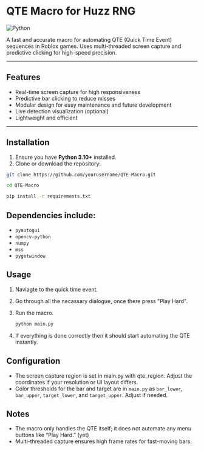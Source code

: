 # QTE Macro for Huzz RNG

![Python](https://img.shields.io/badge/python-3.10%2B-blue)

A fast and accurate macro for automating QTE (Quick Time Event) sequences in Roblox games. Uses multi-threaded screen capture and predictive clicking for high-speed precision.

---

## Features

- Real-time screen capture for high responsiveness
- Predictive bar clicking to reduce misses
- Modular design for easy maintenance and future development
- Live detection visualization (optional)
- Lightweight and efficient

---

## Installation

1. Ensure you have **Python 3.10+** installed.
2. Clone or download the repository:

```bash
git clone https://github.com/yourusername/QTE-Macro.git

cd QTE-Macro

pip install -r requirements.txt
```
 ## Dependencies include:

 - `pyautogui`
 - `opencv-python`
 - `numpy`
 - `mss`
 - `pygetwindow`

 ## Usage

 1. Naviagte to the quick time event.

 2. Go through all the necassary dialogue, once there press "Play Hard".

 3. Run the macro.
    ```bash
    python main.py
    ```

5. If everything is done correctly then it should start automating the QTE instantly.

## Configuration

- The screen capture region is set in main.py with qte_region. Adjust the coordinates if your resolution or UI layout differs.
- Color thresholds for the bar and target are in `main.py` as `bar_lower`, `bar_upper`, `target_lower`, and `target_upper`. Adjust if needed.

## Notes

- The macro only handles the QTE itself; it does not automate any menu buttons like “Play Hard.” (yet)
- Multi-threaded capture ensures high frame rates for fast-moving bars.